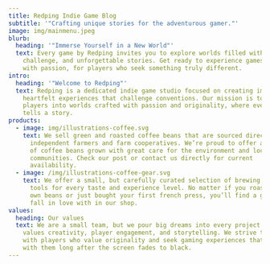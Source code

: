 ```yaml
---
title: Redping Indie Game Blog
subtitle: '"Crafting unique stories for the adventurous gamer."'
image: img/mainmenu.jpeg
blurb:
  heading: '"Immerse Yourself in a New World"'
  text: Every game by Redping invites you to explore worlds filled with wonder,
    challenge, and unforgettable stories. Get ready to experience games crafted
    with passion, for players who seek something truly different.
intro:
  heading: '"Welcome to Redping"'
  text: Redping is a dedicated indie game studio focused on creating immersive,
    heartfelt experiences that challenge conventions. Our mission is to bring
    players into worlds crafted with passion and originality, where every pixel
    tells a story.
products:
  - image: img/illustrations-coffee.svg
    text: We sell green and roasted coffee beans that are sourced directly from
      independent farmers and farm cooperatives. We’re proud to offer a variety
      of coffee beans grown with great care for the environment and local
      communities. Check our post or contact us directly for current
      availability.
  - image: /img/illustrations-coffee-gear.svg
    text: We offer a small, but carefully curated selection of brewing gear and
      tools for every taste and experience level. No matter if you roast your
      own beans or just bought your first french press, you’ll find a gadget to
      fall in love with in our shop.
values:
  heading: Our values
  text: We are a small team, but we pour big dreams into every project. Redping
    values creativity, player engagement, and storytelling. We strive to connect
    with players who value originality and seek gaming experiences that stay
    with them long after the screen fades to black.
---
```

